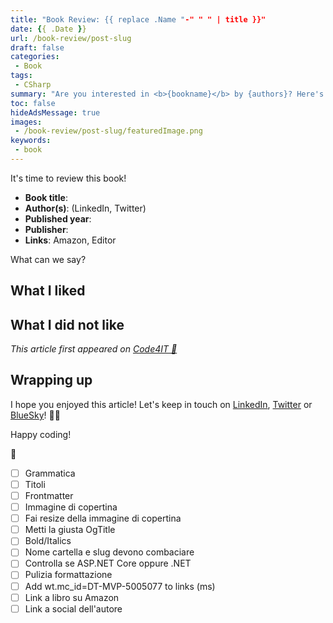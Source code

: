 ```yaml
---
title: "Book Review: {{ replace .Name "-" " " | title }}"
date: {{ .Date }}
url: /book-review/post-slug
draft: false
categories:
 - Book
tags: 
 - CSharp
summary: "Are you interested in <b>{bookname}</b> by {authors}? Here's my review!"
toc: false
hideAdsMessage: true
images:
 - /book-review/post-slug/featuredImage.png
keywords:
 - book
---
```


It's time to review this book!

* **Book title**: 
* **Author(s)**: (LinkedIn, Twitter)
* **Published year**:
* **Publisher**:
* **Links**: Amazon, Editor

What can we say?


## What I liked

## What I did not like


_This article first appeared on [Code4IT 🐧](https://www.code4it.dev/)_


## Wrapping up


I hope you enjoyed this article! Let's keep in touch on [LinkedIn](https://www.linkedin.com/in/BelloneDavide/), [Twitter](https://twitter.com/BelloneDavide) or [BlueSky](https://bsky.app/profile/bellonedavide.bsky.social)! 🤜🤛

Happy coding!

🐧


- [ ] Grammatica
- [ ] Titoli
- [ ] Frontmatter
- [ ] Immagine di copertina
- [ ] Fai resize della immagine di copertina
- [ ] Metti la giusta OgTitle
- [ ] Bold/Italics
- [ ] Nome cartella e slug devono combaciare
- [ ] Controlla se ASP.NET Core oppure .NET
- [ ] Pulizia formattazione
- [ ] Add wt.mc_id=DT-MVP-5005077 to links (ms)
- [ ] Link a libro su Amazon
- [ ] Link a social dell'autore
